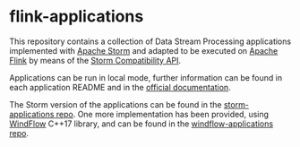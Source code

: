 # flink-applications

This repository contains a collection of Data Stream Processing applications implemented with [Apache Storm](http://storm.apache.org/) and adapted to be executed on [Apache Flink](https://ci.apache.org/projects/flink/flink-docs-release-1.7/) by means of the [Storm Compatibility API](https://ci.apache.org/projects/flink/flink-docs-release-1.7/dev/libs/storm_compatibility.html).

Applications can be run in local mode, further information can be found in each application README and in the [official documentation](https://ci.apache.org/projects/flink/flink-docs-release-1.7/tutorials/local_setup.html).

The Storm version of the applications can be found in the [storm-applications repo](https://github.com/alefais/storm-applications). One more implementation has been provided, using [WindFlow](https://github.com/ParaGroup/WindFlow) C++17 library, and can be found in the [windflow-applications repo](https://github.com/alefais/windflow-applications).